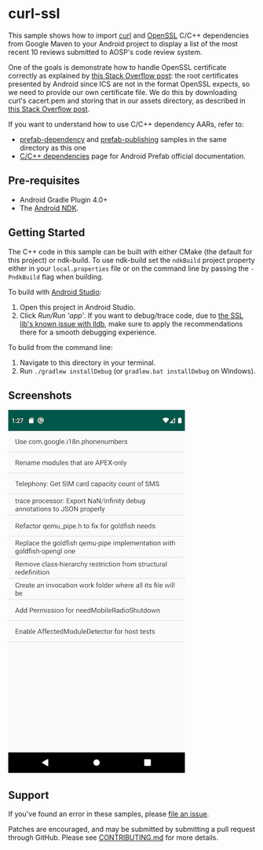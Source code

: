 curl-ssl
========

This sample shows how to import [curl] and [OpenSSL] C/C++ dependencies from Google Maven to your Android project
to display a list of the most recent 10 reviews submitted to AOSP's code review system.

One of the goals is demonstrate how to handle OpenSSL certificate correctly as explained by [this Stack Overflow
post](https://stackoverflow.com/a/30430033/632035): the root certificates
presented by Android since ICS are not in the format OpenSSL expects, so we need
to provide our own certificate file. We do this by downloading curl's cacert.pem
and storing that in our assets directory, as described in [this Stack Overflow
post](https://stackoverflow.com/a/31521185/632035).

If you want to understand how to use C/C++ dependency AARs, refer to:
* [prefab-dependency] and [prefab-publishing] samples in the same directory as this one
* [C/C++ dependencies] page for Android Prefab official documentation.


[Prefab]:https://google.github.io/prefab/
[prefab-dependency]:https://github.com/android/ndk-samples/blob/main/prefab/prefab-dependency
[prefab-publishing]:https://github.com/android/ndk-samples/blob/main/prefab/prefab-publishing
[curl]: https://curl.haxx.se/  
[OpenSSL]: https://www.openssl.org/  
[JsonCpp]: https://github.com/open-source-parsers/jsoncpp
[C/C++ dependencies]:https://developer.android.com/studio/build/native-dependencies?buildsystem=cmake&agpversion=4.0


Pre-requisites
--------------

* Android Gradle Plugin 4.0+
* The [Android NDK](https://developer.android.com/ndk/).

Getting Started
---------------

The C++ code in this sample can be built with either CMake (the default for this
project) or ndk-build. To use ndk-build set the `ndkBuild` project property
either in your `local.properties` file or on the command line by passing the
`-PndkBuild` flag when building.

To build with [Android Studio](http://developer.android.com/sdk/index.html):

1. Open this project in Android Studio.
2. Click *Run/Run 'app'*.  If you want to debug/trace code, due to [the SSL lib's known issue with lldb](https://github.com/android/ndk-samples/issues/740), make sure to apply the recommendations there for a smooth debugging experience.

To build from the command line:

1. Navigate to this directory in your terminal.
2. Run `./gradlew installDebug` (or `gradlew.bat installDebug` on Windows).


Screenshots
------------

![screenshot](screenshot.png)

Support
--------

If you've found an error in these samples, please [file an
issue](https://github.com/android/ndk-samples/issues/new).

Patches are encouraged, and may be submitted by submitting a pull request
through GitHub. Please see [CONTRIBUTING.md](../../CONTRIBUTING.md) for more
details.
